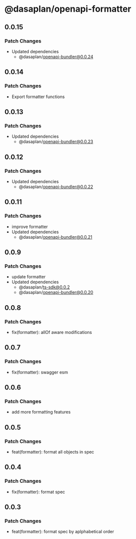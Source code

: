 # @dasaplan/openapi-formatter

## 0.0.15

### Patch Changes

- Updated dependencies
  - @dasaplan/openapi-bundler@0.0.24

## 0.0.14

### Patch Changes

- Export formatter functions

## 0.0.13

### Patch Changes

- Updated dependencies
  - @dasaplan/openapi-bundler@0.0.23

## 0.0.12

### Patch Changes

- Updated dependencies
  - @dasaplan/openapi-bundler@0.0.22

## 0.0.11

### Patch Changes

- improve formatter
- Updated dependencies
  - @dasaplan/openapi-bundler@0.0.21

## 0.0.9

### Patch Changes

- update formatter
- Updated dependencies
  - @dasaplan/ts-sdk@0.0.2
  - @dasaplan/openapi-bundler@0.0.20

## 0.0.8

### Patch Changes

- fix(formatter): allOf aware modifications

## 0.0.7

### Patch Changes

- fix(formatter): swagger esm

## 0.0.6

### Patch Changes

- add more formatting features

## 0.0.5

### Patch Changes

- feat(formatter): format all objects in spec

## 0.0.4

### Patch Changes

- fix(formatter): format spec

## 0.0.3

### Patch Changes

- feat(formatter): format spec by aplphabetical order
